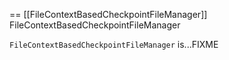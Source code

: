 == [[FileContextBasedCheckpointFileManager]] FileContextBasedCheckpointFileManager

`FileContextBasedCheckpointFileManager` is...FIXME
